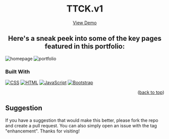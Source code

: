 <div align="center">
  <h1 align="center">TTCK.v1</h1>
    <a href="https://ttckevin.github.io">View Demo</a>
<br>
</div>


<h2 align="center">
  Here's a sneak peek into some of the key pages featured in this portfolio:
</h2>
  
![homepage](https://github.com/ttckevin/ttckevin.github.io/assets/106910651/ee5d5aa3-ba4a-484a-9b36-3e10379e383d)
![portfolio](https://github.com/ttckevin/ttckevin.github.io/assets/106910651/4f9611ff-5519-4169-848a-daf58df11ead)



### Built With

[![CSS](https://img.shields.io/badge/CSS-3-blue?style=flat&logo=css3&logoColor=white)](https://developer.mozilla.org/en-US/docs/Web/CSS)
[![HTML](https://img.shields.io/badge/HTML-5-orange?style=flat&logo=html5&logoColor=white)](https://developer.mozilla.org/en-US/docs/Web/HTML)
[![JavaScript](https://img.shields.io/badge/JavaScript-ES6-yellow?style=flat&logo=javascript&logoColor=white)](https://developer.mozilla.org/en-US/docs/Web/JavaScript)
[![Bootstrap](https://img.shields.io/badge/Bootstrap-4-purple?style=flat&logo=bootstrap&logoColor=white)](https://getbootstrap.com/)
<p align="right">(<a href="#readme-top">back to top</a>)</p>


<!-- CONTRIBUTING -->
## Suggestion

If you have a suggestion that would make this better, please fork the repo and create a pull request. You can also simply open an issue with the tag "enhancement".
Thanks for visiting!
